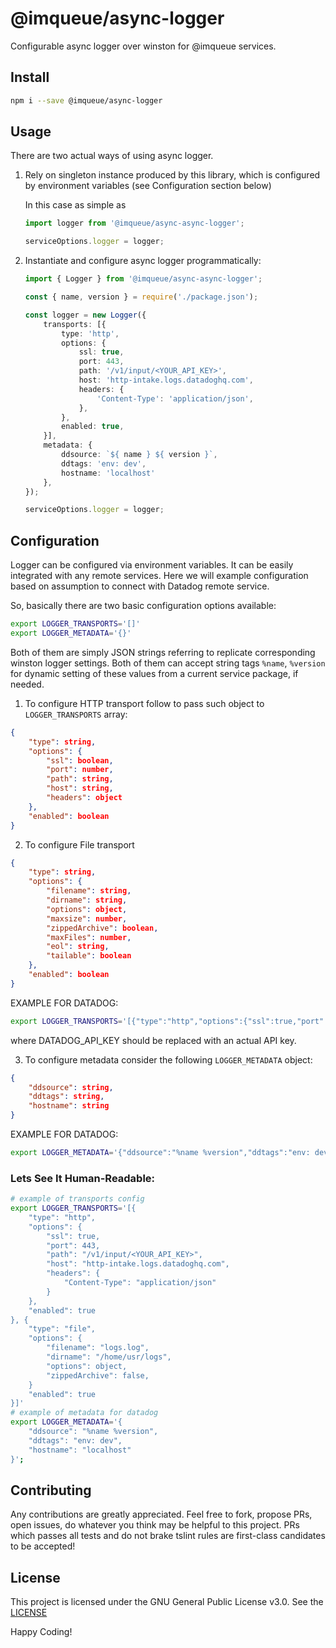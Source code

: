 # @imqueue/async-logger

Configurable async logger over winston for @imqueue services.

## Install

~~~bash
npm i --save @imqueue/async-logger
~~~

## Usage

There are two actual ways of using async logger.

1. Rely on singleton instance produced by this library, which is configured by
   environment variables (see Configuration section below)
   
   In this case as simple as
   ~~~typescript
   import logger from '@imqueue/async-async-logger';
   
   serviceOptions.logger = logger;
   ~~~

2. Instantiate and configure async logger programmatically:
   ~~~typescript
   import { Logger } from '@imqueue/async-async-logger';
   
   const { name, version } = require('./package.json');
   
   const logger = new Logger({
       transports: [{
           type: 'http',
           options: {
               ssl: true,
               port: 443,
               path: '/v1/input/<YOUR_API_KEY>',
               host: 'http-intake.logs.datadoghq.com',
               headers: {
                   'Content-Type': 'application/json',
               },
           },
           enabled: true,
       }],
       metadata: {
           ddsource: `${ name } ${ version }`,
           ddtags: 'env: dev',
           hostname: 'localhost'
       },
   });
   
   serviceOptions.logger = logger;
   ~~~

## Configuration

Logger can be configured via environment variables. It can be easily integrated
with any remote services. Here we will example configuration based on assumption
to connect with Datadog remote service.

So, basically there are two basic configuration options available:

~~~bash
export LOGGER_TRANSPORTS='[]'
export LOGGER_METADATA='{}'
~~~

Both of them are simply JSON strings referring to replicate corresponding
winston logger settings. Both of them can accept string tags `%name`, `%version`
for dynamic setting of these values from a current service package, if needed.

1. To configure HTTP transport follow to pass such object to `LOGGER_TRANSPORTS`
array:

~~~json
{
    "type": string,
    "options": {
        "ssl": boolean,
        "port": number,
        "path": string,
        "host": string,
        "headers": object
    },
    "enabled": boolean
}
~~~

2. To configure File transport

~~~json
{
    "type": string,
    "options": {
        "filename": string,
        "dirname": string,
        "options": object,
        "maxsize": number,
        "zippedArchive": boolean,
        "maxFiles": number,
        "eol": string,
        "tailable": boolean
    },
    "enabled": boolean
}
~~~

EXAMPLE FOR DATADOG:

~~~bash
export LOGGER_TRANSPORTS='[{"type":"http","options":{"ssl":true,"port":443,"path":"/v1/input/[DATADOG_API_KEY]","host":"http-intake.logs.datadoghq.com","headers":{"Content-Type":"application/json"}}, "enabled": true }]'
~~~

where DATADOG_API_KEY should be replaced with an actual API key.

3. To configure metadata consider the following `LOGGER_METADATA` object:

~~~json
{
    "ddsource": string,
    "ddtags": string,
    "hostname": string
}
~~~

EXAMPLE FOR DATADOG:

~~~bash
export LOGGER_METADATA='{"ddsource":"%name %version","ddtags":"env: dev","hostname":"localhost"}'
~~~

### Lets See It Human-Readable:

~~~bash
# example of transports config
export LOGGER_TRANSPORTS='[{
    "type": "http",
    "options": {
        "ssl": true,
        "port": 443,
        "path": "/v1/input/<YOUR_API_KEY>",
        "host": "http-intake.logs.datadoghq.com",
        "headers": {
            "Content-Type": "application/json"
        }
    },
    "enabled": true
}, {
    "type": "file",
    "options": {
        "filename": "logs.log",
        "dirname": "/home/usr/logs",
        "options": object,
        "zippedArchive": false,
    }
    "enabled": true
}]'
# example of metadata for datadog
export LOGGER_METADATA='{
    "ddsource": "%name %version",
    "ddtags": "env: dev",
    "hostname": "localhost"
}';
~~~

## Contributing

Any contributions are greatly appreciated. Feel free to fork, propose PRs, open
issues, do whatever you think may be helpful to this project. PRs which passes
all tests and do not brake tslint rules are first-class candidates to be
accepted!

## License

This project is licensed under the GNU General Public License v3.0.
See the [LICENSE](LICENSE)

Happy Coding!
